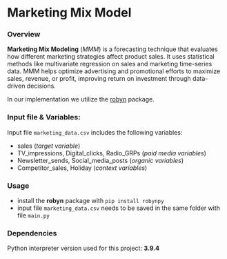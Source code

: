 # Marketing Mix Model
### Overview
__Marketing Mix Modeling__ (_MMM_) is a forecasting technique that evaluates how different marketing strategies affect product sales. It uses statistical methods like multivariate regression on sales and marketing time-series data. MMM helps optimize advertising and promotional efforts to maximize sales, revenue, or profit, improving return on investment through data-driven decisions.

In our implementation we utilize the [robyn](https://pypi.org/project/robynpy/) package.

### Input file & Variables:
Input file ```marketing_data.csv``` includes the following variables:
- sales (_target variable_)
- TV_impressions, Digital_clicks, Radio_GRPs (_paid media variables_)
- Newsletter_sends, Social_media_posts (_organic variables_)
- Competitor_sales, Holiday (_context variables_)

### Usage
- install the __robyn__ package with ```pip install robynpy```
- input file ```marketing_data.csv``` needs to be saved in the same folder with file ```main.py```

### Dependencies
Python interpreter version used for this project: **3.9.4**
